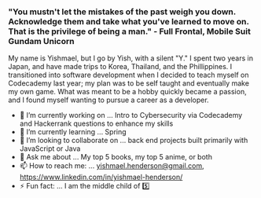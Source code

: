 ### "You mustn't let the mistakes of the past weigh you down. Acknowledge them and take what you've learned to move on. That is the privilege of being a man." - Full Frontal, Mobile Suit Gundam Unicorn

My name is Yishmael, but I go by Yish, with a silent "Y." I spent two years in Japan, and have made trips to Korea, Thailand, and the Phillippines. I transitioned into software development when I decided to teach myself on Codecademy last year; my plan was to be self taught and eventually make my own game. What was meant to be a hobby quickly became a passion, and I found myself wanting to pursue a career as a developer. 

- 🔭 I’m currently working on ...  Intro to Cybersecurity via Codecademy and Hackerrank questions to enhance my skills
- 🌱 I’m currently learning ... Spring
- 👯 I’m looking to collaborate on ... back end projects built primarily with JavaScript or Java
- 💬 Ask me about ... My top 5 books, my top 5 anime, or both
- 📫 How to reach me: ... yishmael.henderson@gmail.com, https://www.linkedin.com/in/yishmael-henderson/
- ⚡ Fun fact: ... I am the middle child of 5️⃣

